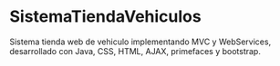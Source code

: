 # SistemaTiendaVehiculos
Sistema tienda web de vehiculo implementando MVC y WebServices, desarrollado con Java, CSS, HTML, AJAX, primefaces y bootstrap.
